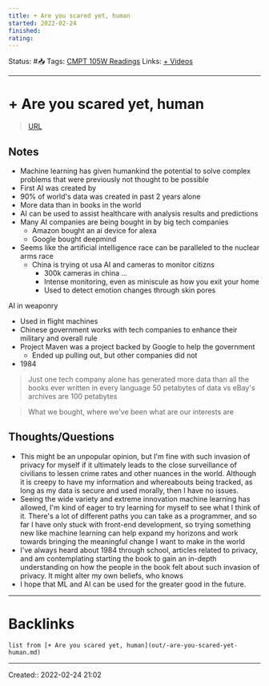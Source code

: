 ```yaml
---
title: + Are you scared yet, human
started: 2022-02-24 
finished:
rating:
---
```

Status: #📥
Tags: [CMPT 105W Readings](out/cmpt-105w-readings.md)
Links: [+ Videos](out/-videos.md)
___
# + Are you scared yet, human
> [URL](https://gem.cbc.ca/media/are-you-scared-yet-human/s01e01)

## Notes
- Machine learning has given humankind the potential to solve complex problems that were previously not thought to be possible
- First AI was created by 
- 90% of world's data was created in past 2 years alone
- More data than in books in the world
- AI can be used to assist healthcare with analysis results and predictions
- Many AI companies are being bought in by big tech companies
	- Amazon bought an ai device for alexa
	- Google bought deepmind
- Seems like the artificial intelligence race can be paralleled to the nuclear arms race
	- China is trying ot usa AI  and cameras to monitor citizns
		- 300k cameras in china ...
		- Intense monitoring, even as miniscule as how you exit your home
		- Used to detect emotion changes through skin pores

AI in weaponry
- Used in flight machines
- Chinese government works with tech companies to enhance their military and overall rule
- Project Maven was a project backed by Google to help the government
	- Ended up pulling out, but other companies did not
- 1984

> Just one tech company alone has generated more data than all the books ever written in every language
> 50 petabytes of data vs eBay's archives are 100 petabytes

> What we bought, where we've been what are our interests are 
## Thoughts/Questions
- This might be an unpopular opinion, but I'm fine with such invasion of privacy for myself if it ultimately leads to the close surveillance of civilians to lessen crime rates and other nuances in the world. Although it is creepy to have my information and whereabouts being tracked, as long as my data is secure and used morally, then I have no issues. 
- Seeing the wide variety and extreme innovation machine learning has allowed, I'm kind of eager to try learning for myself to see what I think of it. There's a lot of different paths you can take as a programmer, and so far I have only stuck with front-end development, so trying something new like machine learning can help expand my horizons and work towards bringing the meaningful change I want to make in the world
- I've always heard about 1984 through school, articles related to privacy, and am contemplating starting the book to gain an in-depth understanding on how the people in the book felt about such invasion of privacy. It might alter my own beliefs, who knows
- I hope that ML and AI can be used for the greater good in the future.
___
# Backlinks
```dataview
list from [+ Are you scared yet, human](out/-are-you-scared-yet-human.md)
```
___
Created:: 2022-02-24 21:02


